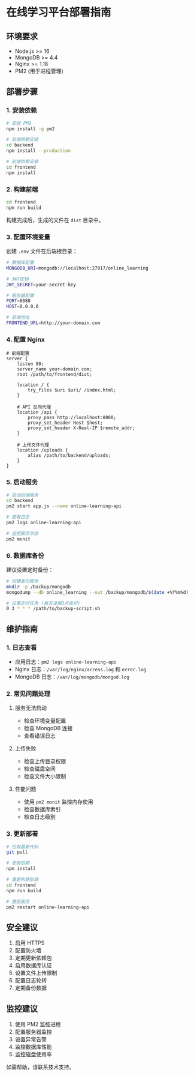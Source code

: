 # 在线学习平台部署指南

## 环境要求

- Node.js >= 16
- MongoDB >= 4.4
- Nginx >= 1.18
- PM2 (用于进程管理)

## 部署步骤

### 1. 安装依赖

```bash
# 安装 PM2
npm install -g pm2

# 后端依赖安装
cd backend
npm install --production

# 前端依赖安装
cd frontend
npm install
```

### 2. 构建前端

```bash
cd frontend
npm run build
```

构建完成后，生成的文件在 `dist` 目录中。

### 3. 配置环境变量

创建 `.env` 文件在后端根目录：

```bash
# 数据库配置
MONGODB_URI=mongodb://localhost:27017/online_learning

# JWT密钥
JWT_SECRET=your-secret-key

# 服务器配置
PORT=8080
HOST=0.0.0.0

# 前端地址
FRONTEND_URL=http://your-domain.com
```

### 4. 配置 Nginx

```nginx
# 前端配置
server {
    listen 80;
    server_name your-domain.com;
    root /path/to/frontend/dist;
    
    location / {
        try_files $uri $uri/ /index.html;
    }
    
    # API 反向代理
    location /api {
        proxy_pass http://localhost:8080;
        proxy_set_header Host $host;
        proxy_set_header X-Real-IP $remote_addr;
    }
    
    # 上传文件代理
    location /uploads {
        alias /path/to/backend/uploads;
    }
}
```

### 5. 启动服务

```bash
# 启动后端服务
cd backend
pm2 start app.js --name online-learning-api

# 查看日志
pm2 logs online-learning-api

# 监控服务状态
pm2 monit
```

### 6. 数据库备份

建议设置定时备份：

```bash
# 创建备份脚本
mkdir -p /backup/mongodb
mongodump --db online_learning --out /backup/mongodb/$(date +%Y%m%d)

# 设置定时任务 (每天凌晨3点备份)
0 3 * * * /path/to/backup-script.sh
```

## 维护指南

### 1. 日志查看

- 应用日志：`pm2 logs online-learning-api`
- Nginx 日志：`/var/log/nginx/access.log` 和 `error.log`
- MongoDB 日志：`/var/log/mongodb/mongod.log`

### 2. 常见问题处理

1. 服务无法启动
   - 检查环境变量配置
   - 检查 MongoDB 连接
   - 查看错误日志

2. 上传失败
   - 检查上传目录权限
   - 检查磁盘空间
   - 检查文件大小限制

3. 性能问题
   - 使用 `pm2 monit` 监控内存使用
   - 检查数据库索引
   - 检查日志级别

### 3. 更新部署

```bash
# 拉取最新代码
git pull

# 安装依赖
npm install

# 重新构建前端
cd frontend
npm run build

# 重启服务
pm2 restart online-learning-api
```

## 安全建议

1. 启用 HTTPS
2. 配置防火墙
3. 定期更新依赖包
4. 启用数据库认证
5. 设置文件上传限制
6. 配置日志轮转
7. 定期备份数据

## 监控建议

1. 使用 PM2 监控进程
2. 配置服务器监控
3. 设置异常告警
4. 监控数据库性能
5. 监控磁盘使用率

如需帮助，请联系技术支持。 